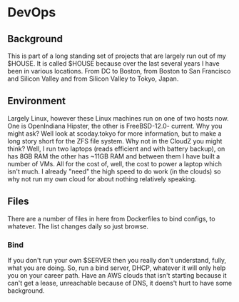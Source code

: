 # DevOps
## Background
This is part of a long standing set of projects that are largely run out of my $HOUSE. It is called $HOUSE because over the last several years I have been in various locations. From DC to Boston, from Boston to San Francisco and Silicon Valley and from Silicon Valley to Tokyo, Japan.

## Environment
Largely Linux, however these Linux machines run on one of two hosts now. One is OpenIndiana Hipster, the other is FreeBSD-12.0-
current. Why you might ask? Well look at scoday.tokyo for more information, but to make a long story short for the ZFS file system. Why not in the CloudZ you might think? Well, I run two laptops (reads efficient and with battery backup), on has 8GB RAM the other has ~11GB RAM and between them I have built a number of VMs. All for the cost of, well, the cost to power a laptop which isn't much. I already "need" the high speed to do work (in the clouds) so why not run my own cloud for about nothing relatively speaking. 

## Files
There are a number of files in here from Dockerfiles to bind configs, to whatever. The list changes daily so just browse.
### Bind
If you don't run your own $SERVER then you really don't understand, fully, what you are doing. So, run a bind server, DHCP, whatever it will only help you on your career path. Have an AWS clouds that isn't starting because it can't get a lease, unreachable because of DNS, it doens't hurt to have some background.
